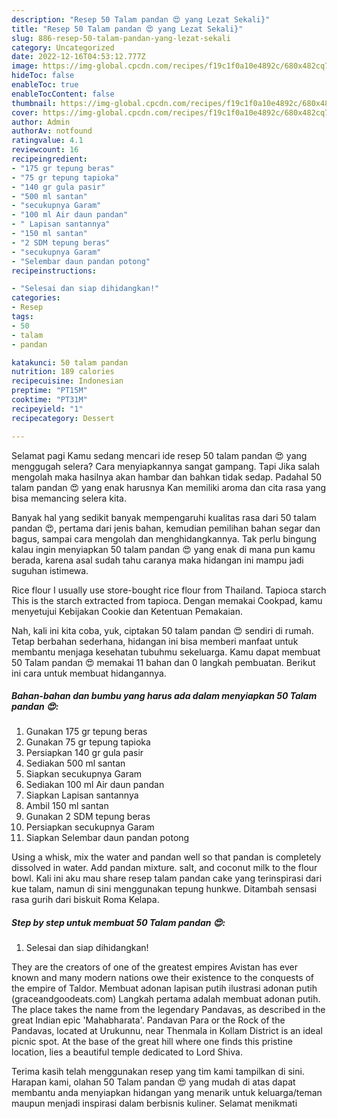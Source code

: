 ```yaml
---
description: "Resep 50 Talam pandan 😍 yang Lezat Sekali}"
title: "Resep 50 Talam pandan 😍 yang Lezat Sekali}"
slug: 886-resep-50-talam-pandan-yang-lezat-sekali
category: Uncategorized
date: 2022-12-16T04:53:12.777Z
image: https://img-global.cpcdn.com/recipes/f19c1f0a10e4892c/680x482cq70/50-talam-pandan-foto-resep-utama.jpg
hideToc: false
enableToc: true
enableTocContent: false
thumbnail: https://img-global.cpcdn.com/recipes/f19c1f0a10e4892c/680x482cq70/50-talam-pandan-foto-resep-utama.jpg
cover: https://img-global.cpcdn.com/recipes/f19c1f0a10e4892c/680x482cq70/50-talam-pandan-foto-resep-utama.jpg
author: Admin
authorAv: notfound
ratingvalue: 4.1
reviewcount: 16
recipeingredient:
- "175 gr tepung beras"
- "75 gr tepung tapioka"
- "140 gr gula pasir"
- "500 ml santan"
- "secukupnya Garam"
- "100 ml Air daun pandan"
- " Lapisan santannya"
- "150 ml santan"
- "2 SDM tepung beras"
- "secukupnya Garam"
- "Selembar daun pandan potong"
recipeinstructions:

- "Selesai dan siap dihidangkan!"
categories:
- Resep
tags:
- 50
- talam
- pandan

katakunci: 50 talam pandan 
nutrition: 189 calories
recipecuisine: Indonesian
preptime: "PT15M"
cooktime: "PT31M"
recipeyield: "1"
recipecategory: Dessert

---
```



Selamat pagi Kamu sedang mencari ide resep 50 talam pandan 😍 yang menggugah selera? Cara menyiapkannya sangat gampang. Tapi Jika salah mengolah maka hasilnya akan hambar dan bahkan tidak sedap. Padahal 50 talam pandan 😍 yang enak harusnya Kan memiliki aroma dan cita rasa yang bisa memancing selera kita.


Banyak hal yang sedikit banyak mempengaruhi kualitas rasa dari 50 talam pandan 😍, pertama dari jenis bahan, kemudian pemilihan bahan segar dan bagus, sampai cara mengolah dan menghidangkannya. Tak perlu bingung kalau ingin menyiapkan 50 talam pandan 😍 yang enak di mana pun kamu berada, karena asal sudah tahu caranya maka hidangan ini mampu jadi suguhan istimewa.

Rice flour I usually use store-bought rice flour from Thailand. Tapioca starch This is the starch extracted from tapioca. Dengan memakai Cookpad, kamu menyetujui Kebijakan Cookie dan Ketentuan Pemakaian.


Nah, kali ini kita coba, yuk, ciptakan 50 talam pandan 😍 sendiri di rumah. Tetap berbahan sederhana, hidangan ini bisa memberi manfaat untuk membantu menjaga kesehatan tubuhmu sekeluarga. Kamu dapat membuat 50 Talam pandan 😍 memakai 11 bahan dan 0 langkah pembuatan. Berikut ini cara untuk membuat hidangannya.

<!--inarticleads1-->

##### Bahan-bahan dan bumbu yang harus ada dalam menyiapkan 50 Talam pandan 😍:

1. Gunakan 175 gr tepung beras
1. Gunakan 75 gr tepung tapioka
1. Persiapkan 140 gr gula pasir
1. Sediakan 500 ml santan
1. Siapkan secukupnya Garam
1. Sediakan 100 ml Air daun pandan
1. Siapkan  Lapisan santannya
1. Ambil 150 ml santan
1. Gunakan 2 SDM tepung beras
1. Persiapkan secukupnya Garam
1. Siapkan Selembar daun pandan potong


Using a whisk, mix the water and pandan well so that pandan is completely dissolved in water. Add pandan mixture. salt, and coconut milk to the flour bowl. Kali ini aku mau share resep talam pandan cake yang terinspirasi dari kue talam, namun di sini menggunakan tepung hunkwe. Ditambah sensasi rasa gurih dari biskuit Roma Kelapa. 

<!--inarticleads2-->

##### Step by step untuk membuat 50 Talam pandan 😍:


1. Selesai dan siap dihidangkan!

They are the creators of one of the greatest empires Avistan has ever known and many modern nations owe their existence to the conquests of the empire of Taldor. Membuat adonan lapisan putih ilustrasi adonan putih (graceandgoodeats.com) Langkah pertama adalah membuat adonan putih. The place takes the name from the legendary Pandavas, as described in the great Indian epic &#39;Mahabharata&#39;. Pandavan Para or the Rock of the Pandavas, located at Urukunnu, near Thenmala in Kollam District is an ideal picnic spot. At the base of the great hill where one finds this pristine location, lies a beautiful temple dedicated to Lord Shiva. 

Terima kasih telah menggunakan resep yang tim kami tampilkan di sini. Harapan kami, olahan 50 Talam pandan 😍 yang mudah di atas dapat membantu anda menyiapkan hidangan yang menarik untuk keluarga/teman maupun menjadi inspirasi dalam berbisnis kuliner. Selamat menikmati
